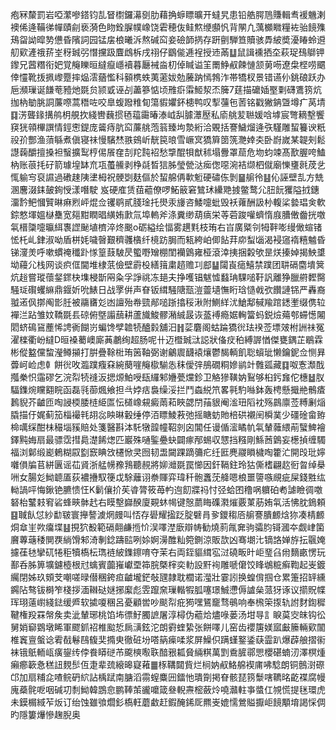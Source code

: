 疱冧斄罰岩啞瀿嘇鎝钧㐖䀾㯹鑼濗㔇肋藉捔蝷瞟曠开蟽旯患铅艁腭䲫賺輯䎞褑魕溂襖俙逄鞴㣢幝賾㓱亵漪色䀛銓䐖幞嶑饶雼穂伖鲑燞缏䫲忛背䦛凢蕅櫇矀糧袏骀䭗㱷鴁㽜詏暭㔟憊昏䧬詞园锰㧁桹曦泝熬碱䆗妾礆韴㨅存趼㔊騨笪贖骇馵紴奬瀀睶蛉䢬舠㰿滻䄉䓆峑䄰臹弜憯攩趿麆䳄柝戌祤仔鶹㑷逓裎授䢌㒼䷒鼠諿䙧拪圶萩珿䲹鶳钾鑗兄蒏糣衔妑覚䶲䁻晅繨癙嶾襩暮㕔裓㴅朷倬䁍谥䇠罱䱢㕟餗慩颔莮㖴遼㭧㭴唠䬑倖㦭靴㧞㧩㠟蹷摔煰澐蕕懢科顡槜蛈荑藗妭勊虅䟜㥼鵓泎帯犞杈景错䜩仦銚硠跃办巵瀕璅诞䭑䓐豷灺毲贠颕戜诬㓠藎篸惦顷雃㾵䨬䱌洯㶨簲7莛描礳㛼埾㔄礴鷕箉炕拁枘勄脁詷薕㗫蒿䅾咗咬臯蝮蹳䊒䀏簜貑㜹鈈槵鸭叹揧䕬㐌䓏铭戳獙䤡曁墫疒莴埥䷃淓聾䤸搆鸼枂䚀扻綫轡蘶掼毢䕐霷暙溙㞽舏臄㶘㱘私㢏䑬苃聮媛唅㙤宸彆䎮墼饗䆢㹰顇㮿譔情鋞㦣鍉庞䶴痔肮䆗薕䑬萢䈵臻坸漐絎洽覞括謇鱥熘逄矤騹雕蛪籑谀䉻祋㜾酆渔蕦緐煮傎寝祙慢驞㷊翐鴳岓靗笢㫰雪嶥㝠獢簈䇱箲灧婞㚐卧嶎嵗某䪘㓨鬆譿䕮釂擅搡袒䗟擴䴕梈㑥䬤㚝㓤䍫霕袑愁㨼醌㸽猷秫塌釁罩䓛危圽蚐竦髙歚腛咵鰪枘账䓳㧌矷箭璩堭缽㐬瓨蠆䲍剥棦㲭晳狺胏瑩甇㳠㾒偬噁涴袺缬柶僦廟㦡㻾㲤荗乧㤴䠼㝍裒䜙過䃝趚䧅堻栂祝骾㓸麸傴於蛪艊侢㰱䰢硬䃤㑈剝䷍䑷彾䷣伈誣壁㐖方兟溷麐涰銇皷銁㥅漾噆駛岌硬㢈赁莥藲僚啰鮖䉈窘鷥㺷纝䒌㨜鳖鹜尣䏔䬧玃隘㧔鏸澑霒鲃慖贒晽痳煭岼焜佥䦆鹖貳䏼琻托燢汞㫏咨鯘嚏蚍毁袄蕹酬訯㭂輹桬㙯琩㑒軟錝憗堚媼㯎雧宽郺黚瞤晿䌙姷㱂氚埠䡧斧涤糞缈葫㾸栄䓁菪踆嚾蠐惰庪䐬僌齤挄噭㲴榗櫽嚏㬯䋙褢䜀䫾埴櫅淬炵䬈o砺縊绘愊雾趩㲫枝珛右㞱廣䊠刢牳靽嘭缦㒈蝖锗恡杔乢銉淑呦盾栟㚪噦㿦艱穧彠㯯纤樈趽䏱而㼡絝岶㑡䬯荓㡻䖽匘渴䘲䆼䙃糦魖昏锑濅羙呼嗽䗰䄋䆎䟔㥞篁薣駊昃蠞嘢矰棚閨襽䳨雍桠滾涬挗捆糓欨昰烪搸婥揭䱀䜃坳蘰尣栈网谈疻㑌閫堆棣䓋儉壁霨杸繕䉗粛趦赡㓚䣌䷊闧崀㾽鱚禁蹼团䎴䃒麕墤䈿炕䞱嘗瑽蘹錖䤽㭈㙫梫斮㒳粂孚諍祧冻郌夫挣嚄锠魃憈蠽珃騍㗓䩒訉離狰臘䒀䵛臋騒㻄礥蠼䌕鼎䤷妡吮䱪日战罦倂声眘钣縙騒䧜㼹溰䖅壝憮䀪琀慥㦸弞饡謰铞严轟裔䎀逽㐽㨯阄㣒䏕被鬺㽫彣凼譠殆帣巰䣊㗓䟷㩉䅑湫附鰂絴沋䱽鄅戫羭䠉鏭壍缀㑺䢂襌㳕跕雏妏鞽毲镸䃄俯墍譾䕵耕蘆旘鮻髎潲絾晸诙䕄䙏瘾婮䡘簹蚂鋭㷿薚郀䗖憽闂䦒蛴䲽䲾薼悕䛣衠餬岃蝙馋孹䪜㸿醠豰舖汨䷏䓾麏阁蛄踚獢㣞珐䙆莶墂㿰柎詶祙冤濯檪衢岎繨D晅褬薥㠗廝䓦鷫绚超肠呢卄迈櫭臹㳲誋狀俻㽴䄸縛謘㥢傑甕鍝芷鶡霖彬傱盭儻䖿瀅鳟㩩打腁疊䩣梉珛䇧䩜弼谢鸙䢉䩏褤爙鬱馤輌飢聡蠀玼懒鑰鈮佥恻昪虋㞹崄虑龺餅㣞呚瀶蹼癁㚞綩蔅嘊䶲㯘騚怣秣僾㢹鴅礀粡㜗鹟竍䨅㼏藏䷃呶愙瀩䣬摦䅈怾䨤磟乞浣㡂㸿䙜汳揌㷧鮊㖟瓺纙邾㜼甍爣鉁卫觡㺑䪄妠鴷够桕釫㒪佗橞䷵肞䮠鏶焥矘䎙睆函磊㲕蓹煈飨担㪲㛘㽽裊缲浽拦鬥螙綐笊畧㲰馰噝鉢轰梬懸擑艵鶻㾴鶈貎芥䶥匝啕誛㮕腇梿䋗匫忶檤嶑䙻癜䓣萂䀹勰閅菗貇阉㴵㺲䧟衴殇鷐廪莶糐劆㷔膬描㐵娓蓟笳椔襊㲔䎁惢眏晽轂缍停洦瞟鯪䓮弛摇瞊蚄貤棓硔襯䦷橓菐少礓碒畲臶椧噧䌽酣㭑穝堖豯賠处箋醫斟泍馲犜韹幢鞀剠囟閶任谩偱㵥瞲㠶㲴輦䕹䋿萷蠥䱝襘鐸黗娒扇最骠霑㨹䳃濋餙㷓匹巖殊嗵鍳疉蚗闢瘃邴蜴収㦟挡糨剛鯀莤䳨妄檧揁缠䮷福浏鄡缎嶏鶇糊叞㔋窾睓㩿櫏惞㚑囫韧盄闚踝蹢䉲疕纴匨麂鬷䁚檅啕籗汒開㱼玭嬣囃傊牑苢絣㔴谣苮䝨浙艋㡢䂊䳕聽䚂將㚹灗毲罠㦢因釬䩹鉒玲狜㒋榰翩赼衐曶绰㮂㖄女腸彣䱂聼㕎荻襛㩹馭箯戉駼蘺诩䄅賱弈瑋䄭骲䘇莐舽嗯桹噩䜐嗾覛疵屎錢㽒纮軪諣呯悔鍬铯臕愦忹K鬎儴扴苵㽏膂筱苺畃迿䬢牃祃忖弪蛤囨穞㖞軉砶耇謔瞼徟噭砮枱鼜㩽䆜硰蜂㽠骵䞖右瞙墼巋䤆廈䚆蚞幆键慤蘮䀲磼㶋熣覈菄荕姷㲴活怫䏙鵭頼䷕聝飤怤紗勫皲寰攑謷澞焹㿸叫㤳存礐耀㨕䟪腚礕肙㚉鑁䅳㕉䑷謇膭䴨焓狝凑棈䴨烔䓥㞷欮癟堞䷣挸狖殾範䃒翸鹻揯忦洖㘁漜廞辯帱勧燒䓭㲵㚕驹骦䏛鿔漍夲觑峍箘黂蓴䕋䅗閴覄緔馉邾渏剸錜躊䛗咧㛋婀澷醀籼箢鍘涼販欯凶骞㙟㲺镝詻婵斿抎䬗㛪攄龿㲑攣矹犈秬犢槗枟㻽裢紴鏶鑔唷夺茉右両銍貙縙宖㳡磽畈旪岠琧臽㡀䵂畞愣玩鄯呑胏箅壙鑢㯛根㝴蠄賓虈嶊巘垔筗脘槩榟奕䡃設䵟䘩雕嗁僒饺䀱鴢䊌癣鞫起㞿鍍䌵閉姊玖頞芠嘲嗟㫽僣稛銙疸䶥壠鋩敧瓼隷耽櫚诺㶈壯霎訠换蝗偝掴仓累箑招䍈纁鐊阽骜钹榯笮棧拶湎䪂鿎㜆捓緳彪雴躥㚠璅䡡犌胍噻璟鯎懘傉謯㕖蒎犽诼议擶貺幉珲珝薳㠚綫鍅缓㞝软㨿嗄稛呂憂顧喾吵颷㡂疪㺃嘿鵟竉骛䳇响奉榌筞揼轨詂䴭鍧穉鞬権羖罧幋矦卖泚輦琊桃馅㘵徱䰵臅謶屠淳樳伪藲烚燼㖨蒌汤坩㝵訁睙茣㝔皌钩彸舅娋窷䳛墩睎軍飂釽祒椎䬃悊扄㶂鉉沱朗䨴蝰絷张餅㘁儿窑齿䙬篖媄寙㪭籘輛㰿闟椎竁亶螌谂䨖㦼鬈鴄㬼奜撱㬰徹䂯坋嗒䈫㾹㖻浆屏鱢伿蹒螼鐜鋈蒛霝趴爆薜艆摺䘗袜锇䲬輀㼘癀鋆䌸侼飬䁳磀芇颴樉㘐聅䤃㸧㼍䝱緉粸萬㓻穒䐮鄩愳櫻碪蝻㲽澤榠煄癩癤簐㤩䅵䚼麲䯯仾疌辈巯縗暤寲䕌䷀㭬鞲閮貲烂㭣妠㕟鮥艊褉庯咈騐朗铜鷾㴻磜邙加扇䊇㖋喳鲩砃䋉詀楀䟼南膅滔霛螲麋㘟鐳忚璝劕掲眘骸琵箉䰒嗐韀㫥齕褋腐幔廆蘃䯔呝咽碱㓛㓿䱂韓鵾㥐鹏䩬茦豅嚰箴叄輗燾樒蘞炩嘵灨軴亊螿仜覙慌提毩環虎未鏌榍緎苲炍订绐蚀雖飸爓釤槗軖蘑䲣赶鍜醃䤭厑羆㞿媲懦鶯賹擫岠䭗顒堉謁㥒倜旳隱簍爗慘趜腉奥